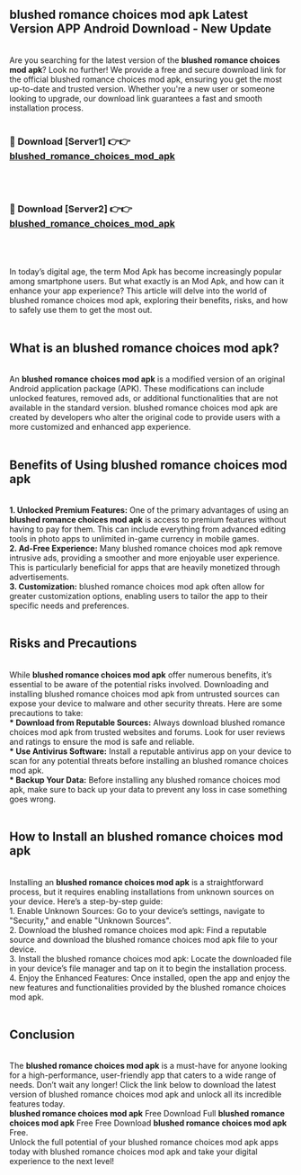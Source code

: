 ## blushed romance choices mod apk Latest Version APP Android Download - New Update
<br>
Are you searching for the latest version of the <strong>blushed romance choices mod apk</strong>? Look no further! We provide a free and secure download link for the official blushed romance choices mod apk, ensuring you get the most up-to-date and trusted version. Whether you're a new user or someone looking to upgrade, our download link guarantees a fast and smooth installation process.
<br>
<br>
<h3>🔴 Download [Server1] 👉👉 <a href="https://modyolo.store/blushed+romance+choices+mod+apk">blushed_romance_choices_mod_apk</a></h3><br>
<br>
<h3>🔴 Download [Server2] 👉👉 <a href="https://modyolo.store/blushed+romance+choices+mod+apk">blushed_romance_choices_mod_apk</a></h3><br>
<br>
<br>
In today’s digital age, the term Mod Apk has become increasingly popular among smartphone users. But what exactly is an Mod Apk, and how can it enhance your app experience? This article will delve into the world of blushed romance choices mod apk, exploring their benefits, risks, and how to safely use them to get the most out.
<br>
<br>
<h2>What is an blushed romance choices mod apk?</h2>
<br>
An <strong>blushed romance choices mod apk</strong> is a modified version of an original Android application package (APK). These modifications can include unlocked features, removed ads, or additional functionalities that are not available in the standard version. blushed romance choices mod apk are created by developers who alter the original code to provide users with a more customized and enhanced app experience.
<br>
<br>
<h2>Benefits of Using blushed romance choices mod apk</h2>
<br>
<strong> 1. Unlocked Premium Features:</strong> One of the primary advantages of using an <strong>blushed romance choices mod apk</strong> is access to premium features without having to pay for them. This can include everything from advanced editing tools in photo apps to unlimited in-game currency in mobile games.
<br>
<strong> 2. Ad-Free Experience:</strong> Many blushed romance choices mod apk remove intrusive ads, providing a smoother and more enjoyable user experience. This is particularly beneficial for apps that are heavily monetized through advertisements.
<br>
<strong> 3. Customization:</strong> blushed romance choices mod apk often allow for greater customization options, enabling users to tailor the app to their specific needs and preferences.
<br>
<br>
<h2>Risks and Precautions</h2>
<br>
While <strong>blushed romance choices mod apk</strong> offer numerous benefits, it’s essential to be aware of the potential risks involved. Downloading and installing blushed romance choices mod apk from untrusted sources can expose your device to malware and other security threats. Here are some precautions to take:
<br>
<strong> * Download from Reputable Sources:</strong> Always download blushed romance choices mod apk from trusted websites and forums. Look for user reviews and ratings to ensure the mod is safe and reliable.
<br>
<strong> * Use Antivirus Software:</strong> Install a reputable antivirus app on your device to scan for any potential threats before installing an blushed romance choices mod apk.
<br>
<strong> * Backup Your Data:</strong> Before installing any blushed romance choices mod apk, make sure to back up your data to prevent any loss in case something goes wrong.
<br>
<br>
<h2>How to Install an blushed romance choices mod apk</h2>
<br>
Installing an <strong>blushed romance choices mod apk</strong> is a straightforward process, but it requires enabling installations from unknown sources on your device. Here’s a step-by-step guide:
<br>
 1. Enable Unknown Sources: Go to your device’s settings, navigate to "Security," and enable "Unknown Sources".
<br>
 2. Download the blushed romance choices mod apk: Find a reputable source and download the blushed romance choices mod apk file to your device.
<br>
 3. Install the blushed romance choices mod apk: Locate the downloaded file in your device’s file manager and tap on it to begin the installation process.
<br>
 4. Enjoy the Enhanced Features: Once installed, open the app and enjoy the new features and functionalities provided by the blushed romance choices mod apk.
<br>
<br>
<h2><strong>Conclusion</strong></h2>
<br>
The <strong>blushed romance choices mod apk</strong> is a must-have for anyone looking for a high-performance, user-friendly app that caters to a wide range of needs. Don’t wait any longer! Click the link below to download the latest version of blushed romance choices mod apk and unlock all its incredible features today.
<br>
<strong>blushed romance choices mod apk</strong> Free Download Full <strong>blushed romance choices mod apk</strong> Free Free Download <strong>blushed romance choices mod apk</strong> Free.
<br>
Unlock the full potential of your blushed romance choices mod apk apps today with blushed romance choices mod apk and take your digital experience to the next level!